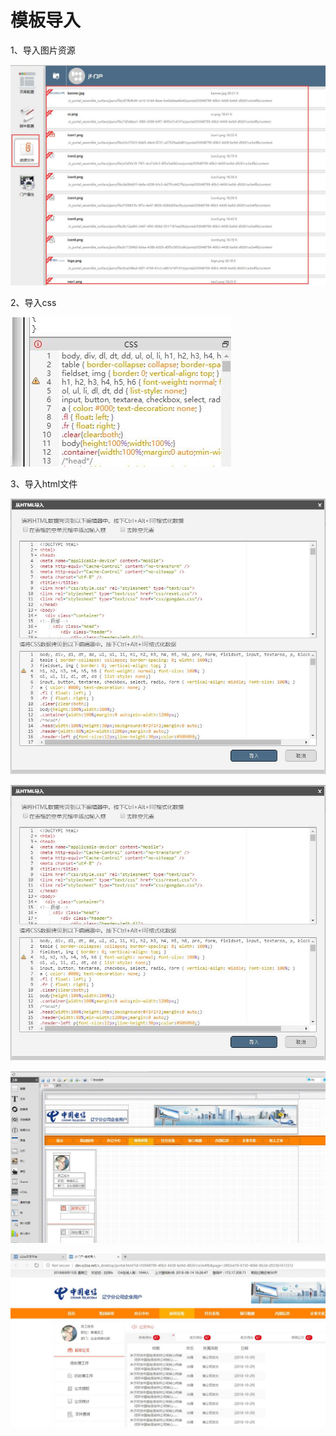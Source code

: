 # 模板导入

1、导入图片资源

![](../.gitbook/assets/zi-yuan.jpg)

2、导入css

![](../.gitbook/assets/css.jpg)

3、导入html文件

![](../.gitbook/assets/import.jpg)

![](../.gitbook/assets/import%20%281%29.jpg)

![](../.gitbook/assets/html.jpg)

![](../.gitbook/assets/html1.jpg)

